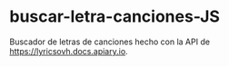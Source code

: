 # buscar-letra-canciones-JS
Buscador de letras de canciones hecho con la API de https://lyricsovh.docs.apiary.io. 
